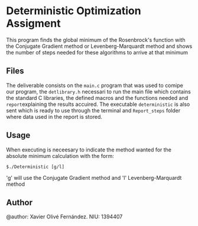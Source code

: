 # Deterministic Optimization Assigment

This program finds the global minimum of the Rosenbrock's function with the Conjugate Gradient method or Levenberg-Marquardt method and shows the number of steps needed for these algorithms to arrive at that minimum

## Files

The deliverable consists on the ```main.c``` program that was used to comipe our program, the ```detlibrary.h``` necessari to run the main file which contains the standard C libraries, the defined macros and the functions needed and ```report```explaining the results accuired. The executable ```deterministic``` is also sent which is ready to use through the terminal and ```Report_steps``` folder where data used in the report is stored.

## Usage

When executing is neceesary to indicate the method wanted for the absolute minimum calculation with the form:

    $./Deterministic [g/l]
    
'g' will use the  Conjugate Gradient method and 'l' Levenberg-Marquardt method

## Author
@author: Xavier Olivé Fernández.    NIU: 1394407
